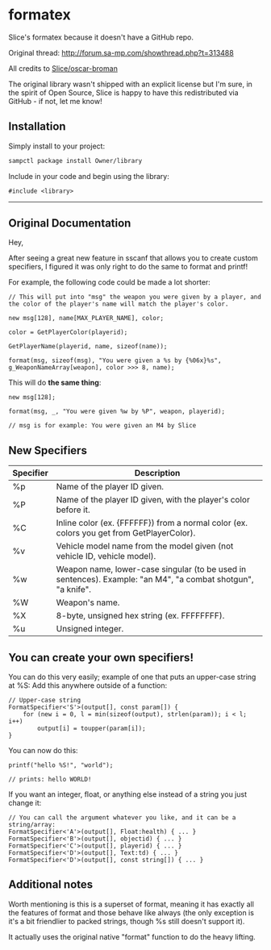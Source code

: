 # formatex

Slice's formatex because it doesn't have a GitHub repo.

Original thread: http://forum.sa-mp.com/showthread.php?t=313488

All credits to [Slice/oscar-broman](https://github.com/oscar-broman)

The original library wasn't shipped with an explicit license but I'm sure, in the spirit of Open Source, Slice is happy to have this redistributed via GitHub - if not, let me know!

## Installation

Simply install to your project:

```bash
sampctl package install Owner/library
```

Include in your code and begin using the library:

```pawn
#include <library>
```

---

## Original Documentation

Hey,

After seeing a great new feature in sscanf that allows you to create custom specifiers, I figured it was only right to do the same to format and printf!

For example, the following code could be made a lot shorter:

```pawn
// This will put into "msg" the weapon you were given by a player, and the color of the player's name will match the player's color.

new msg[128], name[MAX_PLAYER_NAME], color;

color = GetPlayerColor(playerid);

GetPlayerName(playerid, name, sizeof(name));

format(msg, sizeof(msg), "You were given a %s by {%06x}%s", g_WeaponNameArray[weapon], color >>> 8, name);
```

This will do **the same thing**:

```pawn
new msg[128];

format(msg, _, "You were given %w by %P", weapon, playerid);

// msg is for example: You were given an M4 by Slice
```

## New Specifiers

| Specifier | Description                                                                                                  |
| --------- | ------------------------------------------------------------------------------------------------------------ |
| %p        | Name of the player ID given.                                                                                 |
| %P        | Name of the player ID given, with the player's color before it.                                              |
| %C        | Inline color (ex. {FFFFFF}) from a normal color (ex. colors you get from GetPlayerColor).                    |
| %v        | Vehicle model name from the model given (not vehicle ID, vehicle model).                                     |
| %w        | Weapon name, lower-case singular (to be used in sentences). Example: "an M4", "a combat shotgun", "a knife". |
| %W        | Weapon's name.                                                                                               |
| %X        | 8-byte, unsigned hex string (ex. FFFFFFFF).                                                                  |
| %u        | Unsigned integer.                                                                                            |

## You can create your own specifiers!

You can do this very easily; example of one that puts an upper-case string at %S:
Add this anywhere outside of a function:

```pawn
// Upper-case string
FormatSpecifier<'S'>(output[], const param[]) {
	for (new i = 0, l = min(sizeof(output), strlen(param)); i < l; i++)
		output[i] = toupper(param[i]);
}
```

You can now do this:

```pawn
printf("hello %S!", "world");

// prints: hello WORLD!
```

If you want an integer, float, or anything else instead of a string you just change it:

```pawn
// You can call the argument whatever you like, and it can be a string/array:
FormatSpecifier<'A'>(output[], Float:health) { ... }
FormatSpecifier<'B'>(output[], objectid) { ... }
FormatSpecifier<'C'>(output[], playerid) { ... }
FormatSpecifier<'D'>(output[], Text:td) { ... }
FormatSpecifier<'D'>(output[], const string[]) { ... }
```

## Additional notes

Worth mentioning is this is a superset of format, meaning it has exactly all the features of format and those behave like always (the only exception is it's a bit friendlier to packed strings, though %s still doesn't support it).

It actually uses the original native "format" function to do the heavy lifting.
